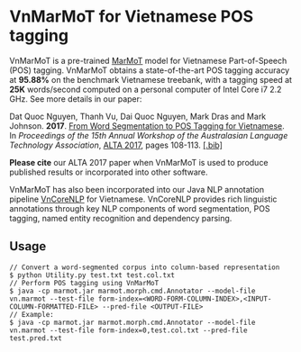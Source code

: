 # VnMarMoT for Vietnamese POS tagging

VnMarMoT is a pre-trained [MarMoT](http://cistern.cis.lmu.de/marmot/) model for Vietnamese Part-of-Speech (POS) tagging. VnMarMoT obtains a state-of-the-art POS tagging accuracy at **95.88%** on the benchmark Vietnamese treebank, with a tagging speed at **25K** words/second computed on a personal computer of Intel Core i7 2.2 GHz. See more details in our paper: 

Dat Quoc Nguyen, Thanh Vu, Dai Quoc Nguyen, Mark Dras and Mark Johnson. **2017**. [From Word Segmentation to POS Tagging for Vietnamese](http://aclweb.org/anthology/U17-1013). In *Proceedings of the 15th Annual Workshop of the Australasian Language Technology Association*, [ALTA 2017](http://alta2017.alta.asn.au), pages 108-113. [[.bib]](http://aclweb.org/anthology/U17-1013.bib)
	
**Please cite** our ALTA 2017 paper when VnMarMoT is used to produce published results or incorporated into other software. 

VnMarMoT has also been incorporated into our Java NLP annotation pipeline [VnCoreNLP](https://github.com/vncorenlp/VnCoreNLP) for Vietnamese. VnCoreNLP provides rich linguistic annotations through key NLP components of word segmentation, POS tagging, named entity recognition and dependency parsing.

## Usage
    
    // Convert a word-segmented corpus into column-based representation
    $ python Utility.py test.txt test.col.txt
    // Perform POS tagging using VnMarMoT
	$ java -cp marmot.jar marmot.morph.cmd.Annotator --model-file vn.marmot --test-file form-index=<WORD-FORM-COLUMN-INDEX>,<INPUT-COLUMN-FORMATTED-FILE> --pred-file <OUTPUT-FILE>
	// Example:
    $ java -cp marmot.jar marmot.morph.cmd.Annotator --model-file vn.marmot --test-file form-index=0,test.col.txt --pred-file test.pred.txt